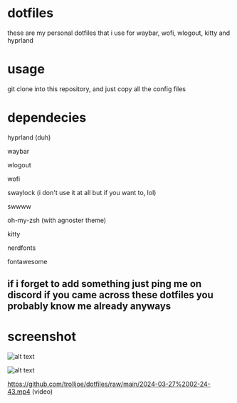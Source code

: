 # dotfiles
these are my personal dotfiles that i use for waybar, wofi, wlogout, kitty and hyprland

# usage

git clone into this repository, and just copy all the config files

# dependecies

hyprland (duh)

waybar

wlogout

wofi

swaylock (i don't use it at all but if you want to, lol)

swwww

oh-my-zsh (with agnoster theme)

kitty

nerdfonts

fontawesome

## if i forget to add something just ping me on discord if you came across these dotfiles you probably know me already anyways

# screenshot

![alt text](https://joetroll.neocities.org/image_hosting/swappy-20240327_020054.png)

![alt text](https://joetroll.neocities.org/image_hosting/swappy-20240327_020227.png)

https://github.com/trolljoe/dotfiles/raw/main/2024-03-27%2002-24-43.mp4 (video)

